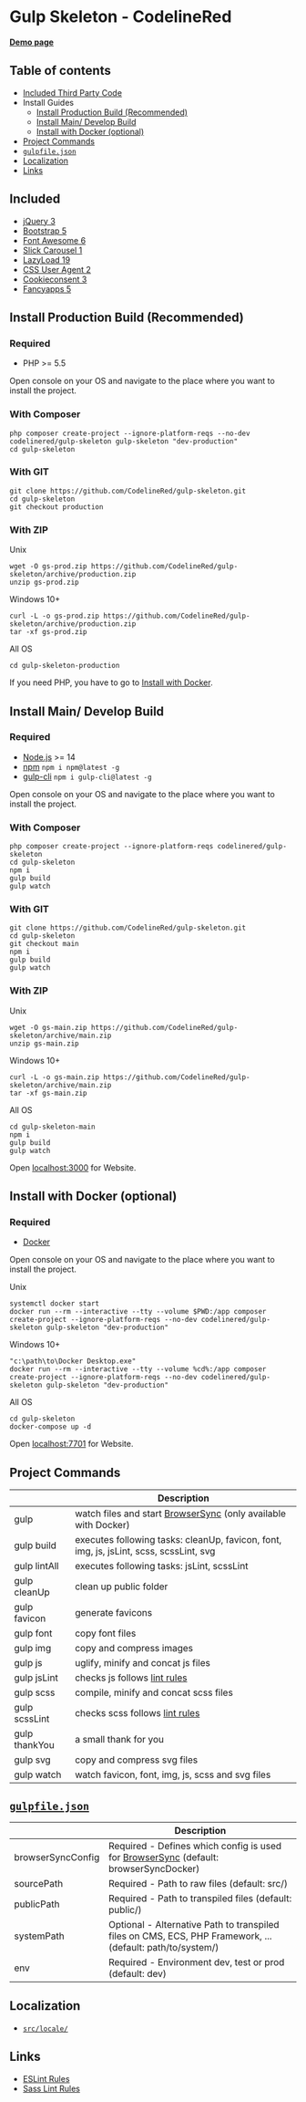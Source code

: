 # Gulp Skeleton - CodelineRed

[**Demo page**](https://gulp.codelinered.net)

## Table of contents
- [Included Third Party Code](#included)
- Install Guides
    - [Install Production Build (Recommended)](#install-production-build-recommended)
    - [Install Main/ Develop Build](#install-main-develop-build)
    - [Install with Docker (optional)](#install-with-docker-optional)
- [Project Commands](#project-commands)
- [`gulpfile.json`](#gulpfilejson)
- [Localization](#localization)
- [Links](#links)

## Included
- [jQuery 3](http://jquery.com)
- [Bootstrap 5](https://getbootstrap.com)
- [Font Awesome 6](https://fontawesome.com)
- [Slick Carousel 1](http://kenwheeler.github.io/slick/)
- [LazyLoad 19](https://www.andreaverlicchi.eu/vanilla-lazyload/)
- [CSS User Agent 2](https://www.npmjs.com/package/cssuseragent)
- [Cookieconsent 3](https://github.com/insites/cookieconsent)
- [Fancyapps 5](https://fancyapps.com/)

## Install Production Build (Recommended)
### Required
- PHP >= 5.5

Open console on your OS and navigate to the place where you want to install the project.

### With Composer
````shell
php composer create-project --ignore-platform-reqs --no-dev codelinered/gulp-skeleton gulp-skeleton "dev-production"
cd gulp-skeleton
`````

### With GIT
````shell
git clone https://github.com/CodelineRed/gulp-skeleton.git
cd gulp-skeleton
git checkout production
`````

### With ZIP

Unix

````shell
wget -O gs-prod.zip https://github.com/CodelineRed/gulp-skeleton/archive/production.zip
unzip gs-prod.zip
`````

Windows 10+

````shell
curl -L -o gs-prod.zip https://github.com/CodelineRed/gulp-skeleton/archive/production.zip
tar -xf gs-prod.zip
`````

All OS

````shell
cd gulp-skeleton-production
`````

If you need PHP, you have to go to [Install with Docker](#install-with-docker-optional).

## Install Main/ Develop Build
### Required
- [Node.js](http://nodejs.org/en/download/) >= 14
- [npm](http://www.npmjs.com/get-npm) `npm i npm@latest -g`
- [gulp-cli](https://www.npmjs.com/package/gulp-cli) `npm i gulp-cli@latest -g`

Open console on your OS and navigate to the place where you want to install the project.

### With Composer
````shell
php composer create-project --ignore-platform-reqs codelinered/gulp-skeleton
cd gulp-skeleton
npm i
gulp build
gulp watch
````

### With GIT
````shell
git clone https://github.com/CodelineRed/gulp-skeleton.git
cd gulp-skeleton
git checkout main
npm i
gulp build
gulp watch
````

### With ZIP

Unix

````shell
wget -O gs-main.zip https://github.com/CodelineRed/gulp-skeleton/archive/main.zip
unzip gs-main.zip
````

Windows 10+

````shell
curl -L -o gs-main.zip https://github.com/CodelineRed/gulp-skeleton/archive/main.zip
tar -xf gs-main.zip
````

All OS

````shell
cd gulp-skeleton-main
npm i
gulp build
gulp watch
````
Open [localhost:3000](http://localhost:3000) for Website.

## Install with Docker (optional)
### Required
- [Docker](https://www.docker.com/)

Open console on your OS and navigate to the place where you want to install the project.

Unix

````shell
systemctl docker start
docker run --rm --interactive --tty --volume $PWD:/app composer create-project --ignore-platform-reqs --no-dev codelinered/gulp-skeleton gulp-skeleton "dev-production"
````

Windows 10+

````shell
"c:\path\to\Docker Desktop.exe"
docker run --rm --interactive --tty --volume %cd%:/app composer create-project --ignore-platform-reqs --no-dev codelinered/gulp-skeleton gulp-skeleton "dev-production"
````

All OS

````shell
cd gulp-skeleton
docker-compose up -d
````
Open [localhost:7701](http://localhost:7701) for Website.

## Project Commands
|               | Description                                                                                                                              |
|---------------|------------------------------------------------------------------------------------------------------------------------------------------|
| gulp          | watch files and start [BrowserSync](https://www.npmjs.com/package/browser-sync) (only available with Docker)                             |
| gulp build    | executes following tasks: cleanUp, favicon, font, img, js, jsLint, scss, scssLint, svg                                                   |
| gulp lintAll  | executes following tasks: jsLint, scssLint                                                                                               |
| gulp cleanUp  | clean up public folder                                                                                                                   |
| gulp favicon  | generate favicons                                                                                                                        |
| gulp font     | copy font files                                                                                                                          |
| gulp img      | copy and compress images                                                                                                                 |
| gulp js       | uglify, minify and concat js files                                                                                                       |
| gulp jsLint   | checks js follows [lint rules](https://github.com/CodelineRed/gulp-skeleton/blob/main/src/app/js-lint.json)                              |
| gulp scss     | compile, minify and concat scss files                                                                                                    |
| gulp scssLint | checks scss follows [lint rules](https://github.com/CodelineRed/gulp-skeleton/blob/main/src/app/scss-lint.json)                          |
| gulp thankYou | a small thank for you                                                                                                                    |
| gulp svg      | copy and compress svg files                                                                                                              |
| gulp watch    | watch favicon, font, img, js, scss and svg files                                                                                         |

## [`gulpfile.json`](https://github.com/CodelineRed/gulp-skeleton/blob/main/src/app/gulpfile.dist.json)
|                     | Description                                                                                                                        |
|---------------------|------------------------------------------------------------------------------------------------------------------------------------|
| browserSyncConfig   | Required - Defines which config is used for [BrowserSync](https://www.npmjs.com/package/browser-sync) (default: browserSyncDocker) |
| sourcePath          | Required - Path to raw files (default: src/)                                                                                       |
| publicPath          | Required - Path to transpiled files (default: public/)                                                                             |
| systemPath          | Optional - Alternative Path to transpiled files on CMS, ECS, PHP Framework, ... (default: path/to/system/)                         |
| env                 | Required - Environment dev, test or prod (default: dev)                                                                            |

## Localization
- [`src/locale/`](https://github.com/CodelineRed/gulp-skeleton/blob/main/src/locale/)

## Links
- [ESLint Rules](https://eslint.org/docs/rules/)
- [Sass Lint Rules](https://github.com/sasstools/sass-lint/tree/develop/docs/rules)
